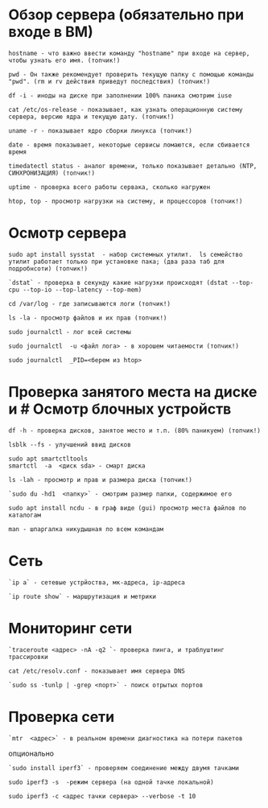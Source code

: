 # Обзор сервера (обязательно при входе в ВМ)
```
hostname - что важно ввести команду "hostname" при входе на сервер, чтобы узнать его имя. (топчик!)
```

```
pwd - Он также рекомендует проверить текущую папку с помощью команды "pwd". (rm и rv действия приведут последствия) (топчик!)
```

```
df -i - иноды на диске при заполнении 100% паника смотрим iuse
```

```
cat /etc/os-release - показывает, как узнать операционную систему сервера, версию ядра и текущую дату. (топчик!)
```

```
uname -r - показывает ядро сборки линукса (топчик!)
```

```
date - время показывает, некоторые сервисы ломаются, если сбивается время
```

```
timedatectl status - аналог времени, только показывает детально (NTP, СИНХРОНИЗАЦИЯ) (топчик!)
```

```
uptime - проверка всего работы сервака, сколько нагружен
```

```
htop, top - просмотр нагрузки на систему, и процессоров (топчик!)
```
# Осмотр сервера
```
sudo apt install sysstat  - набор системных утилит.  ls семейство утилит работает только при установке пака; (два раза таб для подробнсоти) (топчик!)
```

```
`dstat` - проверка в секунду какие нагрузки происходят (dstat --top-cpu --top-io --top-latency --top-mem)
```

```
cd /var/log - где записываются логи (топчик!)
```

```
ls -la - просмотр файлов и их прав (топчик!)
```

```
sudo journalctl - лог всей системы 
```

```
sudo journalctl  -u <файл лога> - в хорошем читаемости (топчик!)
```

```
sudo journalctl  _PID=<берем из htop>
```
# Проверка занятого места на диске и # Осмотр блочных устройств
```
df -h - проверка дисков, занятое место и т.п. (80% паникуем) (топчик!)
```

```
lsblk --fs - улучшений ввид дисков 
```

```
sudo apt smartctltools
smartctl  -a  <диск sda> - смарт диска
```

```
ls -lah - просмотр и прав и размера диска (топчик!)
```

```
`sudo du -hd1  <папку>` - смотрим размер папки, содержимое его
```

```
sudo apt install ncdu - в граф виде (gui) просмотр места файлов по каталогам
```

```
man - шпаргалка никудышная по всем командам
```
# Сеть
```
`ip a` - сетевые устрйоства, мк-адреса, ip-адреса
```

```
`ip route show` - маршрутизация и метрики
```
# Мониторинг сети
```
`traceroute <адрес> -nA -q2 `- проверка пинга, и траблуштинг трассировки 
```

```
cat /etc/resolv.conf - показывает имя сервера DNS 
```

```
`sudo ss -tunlp | -grep <порт>` - поиск отрытых портов
```
# Проверка сети
```
`mtr  <адрес>` - в реальном времени диагностика на потери пакетов
```
опционально

```
`sudo install iperf3` - проверяем соединение между двумя тачками
```

```
sudo iperf3 -s  -режим сервера (на одной тачке локальной)
```

```
sudo iperf3 -c <адрес тачки сервера> --verbose -t 10
```

